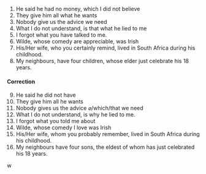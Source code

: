 1. He said he had no money, which I did not believe
2. They give him all what he wants
3. Nobody give us the advice we need
4. What I do not understand, is that what he lied to me
5. I forgot what you have talked to me. 
6. Wilde, whose comedy are appreciable, was Irish
7. His/Her wife, who you certainly remind, lived in South Africa during his childhood. 
8. My neighbours, have four children, whose elder just celebrate his 18 years.

#### Correction
9. He said he did not have
10. They give him all he wants
11. Nobody gives us the advice $\varnothing$/which/that we need
12. What I do not understand, is why he lied to me.
13. I forgot what you told me about
14. Wilde, whose comedy I love was Irish
15. His/Her wife, whom you probably remember, lived in South Africa during his childhood. 
16. My neighbours have four sons, the eldest of whom has just celebrated his 18 years.

w